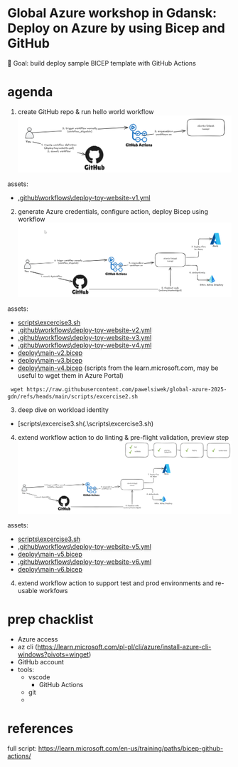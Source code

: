 # Global Azure workshop in Gdansk: Deploy on Azure by using Bicep and GitHub
🎯 Goal: build deploy sample BICEP template with GitHub Actions

# agenda
1) create GitHub repo & run hello world workflow
![image](img/1-excercise.png)

assets:
* [.github\workflows\deploy-toy-website-v1.yml](.github\workflows\deploy-toy-website-v1.yml)


2) generate Azure credentials, configure action, deploy Bicep using workflow
![image](img/2-excercise.png)

assets:
* [scripts\excercise3.sh](.\scripts\excercise2.sh)
* [.github\workflows\deploy-toy-website-v2.yml](.github\workflows\deploy-toy-website-v2.yml)
* [.github\workflows\deploy-toy-website-v3.yml](.github\workflows\deploy-toy-website-v3.yml)
* [.github\workflows\deploy-toy-website-v4.yml](.github\workflows\deploy-toy-website-v4.yml)
* [deploy\main-v2.bicep](.deploy\main-v2.bicep)
* [deploy\main-v3.bicep](.deploy\main-v3.bicep)
* [deploy\main-v4.bicep](.deploy\main-v4.bicep)
(scripts from the learn.microsoft.com, may be useful to wget them in Azure Portal)
```
 wget https://raw.githubusercontent.com/pawelsiwek/global-azure-2025-gdn/refs/heads/main/scripts/excercise2.sh
```

3) deep dive on workload identity
* [scripts\excercise3.sh(.\scripts\excercise3.sh)

4) extend workflow action to do linting & pre-flight validation, preview step
![image](img/4-excercise.png)

assets:
* [scripts\excercise3.sh](.\scripts\excercise4.sh)
* [.github\workflows\deploy-toy-website-v5.yml](.github\workflows\deploy-toy-website-v5.yml)
* [deploy\main-v5.bicep](.deploy\main-v5.bicep)
* [.github\workflows\deploy-toy-website-v6.yml](.github\workflows\deploy-toy-website-v6.yml)
* [deploy\main-v6.bicep](.deploy\main-v6.bicep)


4) extend workflow action to support test and prod environments and re-usable workfows


# prep chacklist
* Azure access
* az cli (https://learn.microsoft.com/pl-pl/cli/azure/install-azure-cli-windows?pivots=winget)
* GitHub account
* tools:
    * vscode
      * GitHub Actions
    * git
    *


# references
full script: https://learn.microsoft.com/en-us/training/paths/bicep-github-actions/ 